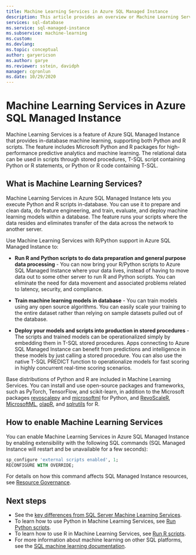 ```yaml
---
title: Machine Learning Services in Azure SQL Managed Instance
description: This article provides an overview or Machine Learning Services in Azure SQL Managed Instance.
services: sql-database
ms.service: sql-managed-instance
ms.subservice: machine-learning
ms.custom: 
ms.devlang: 
ms.topic: conceptual
author: garyericson
ms.author: garye
ms.reviewer: sstein, davidph
manager: cgronlun
ms.date: 10/29/2020
---
```


# Machine Learning Services in Azure SQL Managed Instance

Machine Learning Services is a feature of Azure SQL Managed Instance that provides in-database machine learning, supporting both Python and R scripts. The feature includes Microsoft Python and R packages for high-performance predictive analytics and machine learning. The relational data can be used in scripts through stored procedures, T-SQL script containing Python or R statements, or Python or R code containing T-SQL.

## What is Machine Learning Services?

Machine Learning Services in Azure SQL Managed Instance lets you execute Python and R scripts in-database. You can use it to prepare and clean data, do feature engineering, and train, evaluate, and deploy machine learning models within a database. The feature runs your scripts where the data resides and eliminates transfer of the data across the network to another server.

Use Machine Learning Services with R/Python support in Azure SQL Managed Instance to:

- **Run R and Python scripts to do data preparation and general purpose data processing** - You can now bring your R/Python scripts to Azure SQL Managed Instance where your data lives, instead of having to move data out to some other server to run R and Python scripts. You can eliminate the need for data movement and associated problems related to latency, security, and compliance.

- **Train machine learning models in database** - You can train models using any open source algorithms. You can easily scale your training to the entire dataset rather than relying on sample datasets pulled out of the database.

- **Deploy your models and scripts into production in stored procedures** - The scripts and trained models can be operationalized simply by embedding them in T-SQL stored procedures. Apps connecting to Azure SQL Managed Instance can benefit from predictions and intelligence in these models by just calling a stored procedure. You can also use the native T-SQL PREDICT function to operationalize models for fast scoring in highly concurrent real-time scoring scenarios.

Base distributions of Python and R are included in Machine Learning Services. You can install and use open-source packages and frameworks, such as PyTorch, TensorFlow, and scikit-learn, in addition to the Microsoft packages 
[revoscalepy](/sql/machine-learning/python/ref-py-revoscalepy) and 
[microsoftml](/sql/machine-learning/python/ref-py-microsoftml) for Python, and 
 [RevoScaleR](/sql/machine-learning/r/ref-r-revoscaler), 
[MicrosoftML](/sql/machine-learning/r/ref-r-microsoftml), 
      [olapR](/sql/machine-learning/r/ref-r-olapr), and 
  [sqlrutils](/sql/machine-learning/r/ref-r-sqlrutils) for R.

## How to enable Machine Learning Services

You can enable Machine Learning Services in Azure SQL Managed Instance by enabling extensibility with the following SQL commands (SQL Managed Instance will restart and be unavailable for a few seconds):

```sql
sp_configure 'external scripts enabled', 1;
RECONFIGURE WITH OVERRIDE;
```

For details on how this command affects SQL Managed Instance resources, see [Resource Governance](machine-learning-services-differences.md#resource-governance).

## Next steps

- See the [key differences from SQL Server Machine Learning Services](machine-learning-services-differences.md).
- To learn how to use Python in Machine Learning Services, see [Run Python scripts](https://docs.microsoft.com/sql/machine-learning/tutorials/quickstart-python-create-script?context=/azure/azure-sql/managed-instance/context/ml-context&view=azuresqldb-mi-current&preserve-view=true).
- To learn how to use R in Machine Learning Services, see [Run R scripts](https://docs.microsoft.com/sql/machine-learning/tutorials/quickstart-r-create-script?context=/azure/azure-sql/managed-instance/context/ml-context&view=azuresqldb-mi-current&preserve-view=true).
- For more information about machine learning on other SQL platforms, see the [SQL machine learning documentation](/sql/machine-learning/index).

